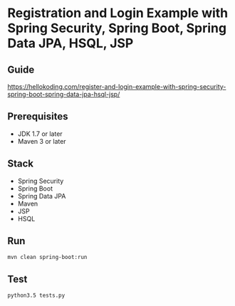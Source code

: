 # Registration and Login Example with Spring Security, Spring Boot, Spring Data JPA, HSQL, JSP

## Guide
https://hellokoding.com/register-and-login-example-with-spring-security-spring-boot-spring-data-jpa-hsql-jsp/

## Prerequisites
- JDK 1.7 or later
- Maven 3 or later

## Stack
- Spring Security
- Spring Boot
- Spring Data JPA
- Maven
- JSP
- HSQL

## Run
```mvn clean spring-boot:run```

## Test
```python3.5 tests.py```
